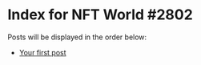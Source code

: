 # Index for NFT World #2802
Posts will be displayed in the order below:

- [Your first post](./001-first.md)

